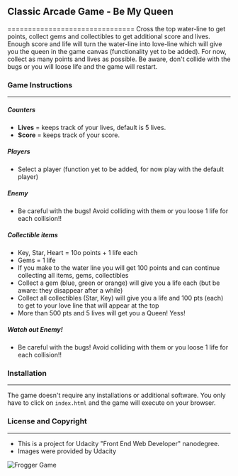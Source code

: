## **Classic Arcade Game - Be My Queen**
===============================
Cross the top water-line to get points, collect gems and collectibles to get additional score and lives. Enough score and life will turn the water-line into love-line which will give you the queen in the game canvas (functionality yet to be added). For now, collect as many points and lives as possible. Be aware, don't collide with the bugs or you will loose life and the game will restart.

### Game Instructions
---

##### Counters
* **Lives** = keeps track of your lives, default is 5 lives.
* **Score** = keeps track of your score.

##### Players
* Select a player (function yet to be added, for now play with the default player)

##### Enemy
* Be careful with the bugs! Avoid colliding with them or you loose 1 life for each collision!!

##### Collectible items
* Key, Star, Heart = 10o points + 1 life each
* Gems = 1 life
* If you make to the water line you will get 100 points and can continue collecting all items, gems, collectibles
* Collect a gem (blue, green or orange) will give you a life each (but be aware: they disappear after a while)
* Collect all collectibles (Star, Key) will give you a life and 100 pts (each) to get to your love line that will appear at the top
* More than 500 pts and 5 lives will get you a Queen! Yess!

#####  Watch out Enemy!
* Be careful with the bugs! Avoid colliding with them or you loose 1 life for each collision!!

### Installation
---- 
The game doesn't require any installations or additional software. You only have to click on `index.html` and the game will execute on your browser. 

### License and Copyright
---
* This is a project for Udacity "Front End Web Developer" nanodegree.  
* Images were provided by Udacity

![Frogger Game](https://github.com/kolysg/Project3_Classic_Arcade_Game/tree/branch4/images/Frogger.png)
